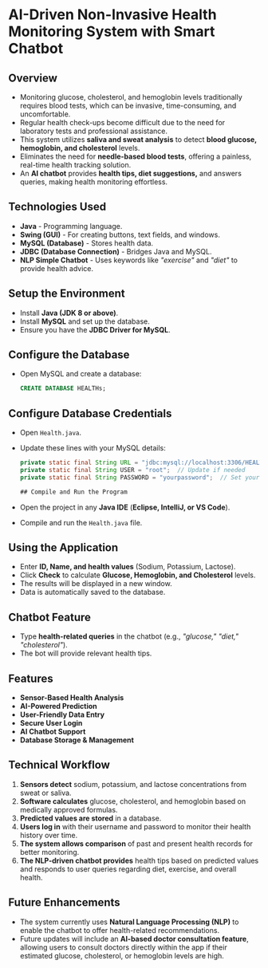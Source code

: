 # AI-Driven Non-Invasive Health Monitoring System with Smart Chatbot  

## Overview  
- Monitoring glucose, cholesterol, and hemoglobin levels traditionally requires blood tests, which can be invasive, time-consuming, and uncomfortable.  
- Regular health check-ups become difficult due to the need for laboratory tests and professional assistance.  
- This system utilizes **saliva and sweat analysis** to detect **blood glucose, hemoglobin, and cholesterol** levels.  
- Eliminates the need for **needle-based blood tests**, offering a painless, real-time health tracking solution.  
- An **AI chatbot** provides **health tips, diet suggestions,** and answers queries, making health monitoring effortless.  

## Technologies Used  
- **Java** - Programming language.  
- **Swing (GUI)** - For creating buttons, text fields, and windows.  
- **MySQL (Database)** - Stores health data.  
- **JDBC (Database Connection)** - Bridges Java and MySQL.  
- **NLP Simple Chatbot** - Uses keywords like _"exercise"_ and _"diet"_ to provide health advice.  

## Setup the Environment  
- Install **Java (JDK 8 or above)**.  
- Install **MySQL** and set up the database.  
- Ensure you have the **JDBC Driver for MySQL**.  

## Configure the Database  
- Open MySQL and create a database:  

  ```sql
  CREATE DATABASE HEALTHs;
## Configure Database Credentials  
- Open `Health.java`.  
- Update these lines with your MySQL details:  

  ```java
  private static final String URL = "jdbc:mysql://localhost:3306/HEALTHs";
  private static final String USER = "root";  // Update if needed
  private static final String PASSWORD = "yourpassword";  // Set your password

  ## Compile and Run the Program  
- Open the project in any **Java IDE** (**Eclipse, IntelliJ, or VS Code**).  
- Compile and run the `Health.java` file.  

## Using the Application  
- Enter **ID, Name, and health values** (Sodium, Potassium, Lactose).  
- Click **Check** to calculate **Glucose, Hemoglobin, and Cholesterol** levels.  
- The results will be displayed in a new window.  
- Data is automatically saved to the database.  

## Chatbot Feature  
- Type **health-related queries** in the chatbot (e.g., _"glucose," "diet," "cholesterol"_).  
- The bot will provide relevant health tips.  

## Features  
-  **Sensor-Based Health Analysis**  
-  **AI-Powered Prediction**  
-  **User-Friendly Data Entry**  
-  **Secure User Login**  
-  **AI Chatbot Support**  
-  **Database Storage & Management**  

## Technical Workflow  
1. **Sensors detect** sodium, potassium, and lactose concentrations from sweat or saliva.  
2. **Software calculates** glucose, cholesterol, and hemoglobin based on medically approved formulas.  
3. **Predicted values are stored** in a database.  
4. **Users log in** with their username and password to monitor their health history over time.  
5. **The system allows comparison** of past and present health records for better monitoring.  
6. **The NLP-driven chatbot provides** health tips based on predicted values and responds to user queries regarding diet, exercise, and overall health.  

## Future Enhancements  
- The system currently uses **Natural Language Processing (NLP)** to enable the chatbot to offer health-related recommendations.  
- Future updates will include an **AI-based doctor consultation feature**, allowing users to consult doctors directly within the app if their estimated glucose, cholesterol, or hemoglobin levels are high.  

